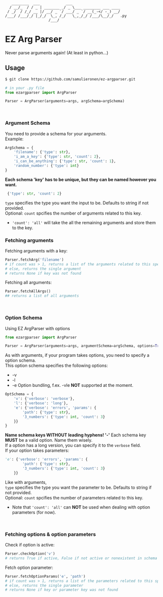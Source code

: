 ```
   ________  ___            ___                      
  / __/_  / / _ | _______ _/ _ \___ ________ ___ ____
 / _/  / /_/ __ |/ __/ _ `/ ___/ _ `/ __(_-</ -_) __/
/___/ /___/_/ |_/_/  \_, /_/   \_,_/_/ /___/\__/_/   .py
                    /___/                            
```

# EZ Arg Parser
Never parse arguments again! (At least in python...)<br>

## Usage
```bash
$ git clone https://github.com/samulieronen/ez-argparser.git
```
```python
# in your .py file
from ezargparser import ArgParser

Parser = ArgParser(arguments=args, argSchema=argSchema)
```
<br>

### Argument Schema
You need to provide a schema for your arguments.<br>
Example:
```python
ArgSchema = {
	'filename': {'type': str},
	'i_am_a_key': {'type': str, 'count': 2},
	'i_can_be_anything': {'type': str, 'count': 1},
	'random_number': {'type': int}
}
```
__Each schema 'key' has to be unique, but they can be named however you want.__
```python
 {'type': str, 'count': 2}
```
`type` specifies the type you want the input to be. Defaults to string if not provided.<br>
Optional: `count` spcifies the number of arguments related to this key.<br>
* `'count': 'all'` will take the all the remaining arguments and store them to the key.<br>

### Fetching arguments
Fetching arguments with a key:
```python
Parser.fetchArg('filename')
# if count was > 1, returns a list of the arguments related to this specific key.
# else, returns the single argument
# returns None if key was not found
```
Fetching all arguments:
```python
Parser.fetchAllArgs()
## returns a list of all arguments
```
<br>

### Option Schema
Using EZ ArgParser with options
```python
from ezargparser import ArgParser

Parser = ArgParser(arguments=args, argumentSchema=argSchema, options=True, optionSchema=optSchema)
```
As with arguments, if your program takes options, you need to specify a option schema.<br>
This option schema specifies the following options:
* -v
* -l
* -e
Option bundling, f.ex. -vle __NOT__ supported at the moment.

```python
OptSchema = {
	'v': {'verbose': 'verbose'},
	'l': {'verbose': 'long'},
	'e': {'verbose': 'errors', 'params': {
		'path': {'type': str},
		'3_numbers': {'type': int, 'count': 3}
	}}
}
```
__Name schema keys WITHOUT leading hyphens! '-'__
Each schema key __MUST__ be a valid option. Name them wisely.<br>
If a option has a long version, you can specify it to the `verbose` field.<br>
If your option takes parameters:
```python
'e': {'verbose': 'errors', 'params': {
		'path': {'type': str},
		'3_numbers': {'type': int, 'count': 3}
	}}
```
Like with arguments,<br>
`type` specifies the type you want the parameter to be. Defaults to string if not provided.<br>
Optional: `count` spcifies the number of parameters related to this key.<br>
* Note that `'count': 'all'` can __NOT__ be used when dealing with option parameters (for now).
<br>

### Fetching options & option parameters
Check if option is active:
```python
Parser.checkOption('v')
# returns True if active, False if not active or nonexistent in schema
```
Fetch option parameter:
```python
Parser.fetchOptionParams('e', 'path')
# if count was > 1, returns a list of the parameters related to this specific key.
# else, returns the single parameter
# returns None if key or parameter key was not found
```
